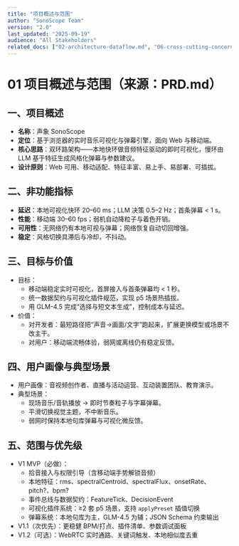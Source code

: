 ```yaml
---
title: "项目概述与范围"
author: "SonoScope Team"
version: "2.0"
last_updated: "2025-09-19"
audience: "All Stakeholders"
related_docs: ["02-architecture-dataflow.md", "06-cross-cutting-concerns.md"]
---
```


# 01 项目概述与范围（来源：PRD.md）

## 一、项目概述
- **名称**：声象 SonoScope
- **定位**：基于浏览器的实时音乐可视化与弹幕引擎，面向 Web 与移动端。
- **核心思路**：双环路架构——本地快环做音频特征驱动的即时可视化，慢环由 LLM 基于特征生成风格化弹幕与参数建议。
- **设计原则**：Web 可用、移动适配、特征丰富、易上手、易部署、可插拔。

## 二、非功能指标
- **延迟**：本地可视化快环 20–60 ms；LLM 决策 0.5–2 Hz；首条弹幕 < 1 s。
- **性能**：移动端 30–60 fps；弱机自动降粒子与着色开销。
- **可用性**：无网络仍有本地可视与弹幕；网络恢复自动切回增强。
- **稳定**：风格切换具滞后与冷却，不抖动。

## 三、目标与价值
- 目标：
  - 移动端稳定实时可视化，首屏接入与首条弹幕均 < 1 秒。
  - 统一数据契约与可视化插件规范，实现 p5 场景热插拔。
  - 用 GLM-4.5 完成“选择与短文本生成”，控制成本与延迟。
- 价值：
  - 对开发者：最短路径把“声音→画面/文字”跑起来，扩展更换模型或场景不改主干。
  - 对用户：移动端流畅体验，弱网或离线仍有稳定反馈。

## 四、用户画像与典型场景
- 用户画像：音视频创作者、直播与活动运营、互动装置团队、教育演示。
- 典型场景：
  - 现场音乐/音轨播放 → 即时节奏粒子与字幕弹幕。
  - 平滑切换视觉主题，不中断音乐。
  - 弱网时保持本地句库弹幕与可视化微反馈。

## 五、范围与优先级
- V1 MVP（必做）：
  - 拾音接入与权限引导（含移动端手势解锁音频）
  - 本地特征：rms、spectralCentroid、spectralFlux、onsetRate、pitch?、bpm?
  - 事件总线与数据契约：FeatureTick、DecisionEvent
  - 可视化插件系统：≥2 套 p5 场景，支持 `applyPreset` 插值切换
  - 弹幕系统：本地句库为主，GLM-4.5 为辅；JSON Schema 约束输出
- V1.1（次优先）：更稳健 BPM/打点、插件清单、参数调试面板
- V1.2（可选）：WebRTC 实时通路、关键词触发、本地相似度去重

